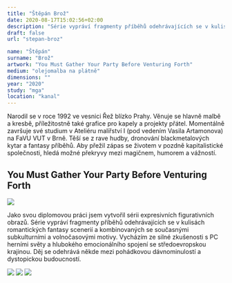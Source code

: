 ```yaml
---
title: "Štěpán Brož"
date: 2020-08-17T15:02:56+02:00
description: "Série vypráví fragmenty příběhů odehrávajících se v kulisách romantických fantasy scenerií a kombinovaných se současnými subkulturními a volnočasovými motivy."
draft: false
url: "stepan-broz"

name: "Štěpán"
surname: "Brož"
artwork: "You Must Gather Your Party Before Venturing Forth"
medium: "olejomalba na plátně"
dimensions: ""
year: "2020"
study: "mga"
location: "kanal"
---
```


Narodil se v roce 1992 ve vesnici Řež blízko Prahy. Věnuje se hlavně malbě a kresbě, příležitostně také grafice pro kapely a projekty přátel. Momentálně završuje své studium v Ateliéru malířství I (pod vedením Vasila Artamonova) na FaVU VUT v Brně. Těší se z rave hudby, dronování blackmetalových kytar a fantasy příběhů. Aby přežil zápas se životem v pozdně kapitalistické společnosti, hledá možné překryvy mezi magičnem, humorem a vážností.


## You Must Gather Your Party Before Venturing Forth

![](/2020/broz/1.jpg)

Jako svou diplomovou práci jsem vytvořil sérii expresivních figurativních obrazů. Série vypráví fragmenty příběhů odehrávajících se v kulisách romantických fantasy scenerií a kombinovaných se současnými subkulturními a volnočasovými motivy. Vycházím ze silné zkušenosti s PC herními světy a hlubokého emocionálního spojení se středoevropskou krajinou. Děj se odehrává někde mezi pohádkovou dávnominulostí a dystopickou budoucností.

![](/2020/broz/2.jpg)
![](/2020/broz/3.jpg)
![](/2020/broz/4.jpg)
